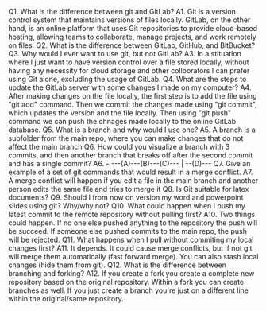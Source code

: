 Q1. What is the difference between git and GitLab?
A1. Git is a version control system that maintains versions of files locally. GitLab, on the other hand, is an online platform that uses Git repositories to provide cloud-based hosting, allowing teams to collaborate, manage projects, and work remotely on files.
Q2. What is the difference between GitLab, GitHub, and BitBucket?
Q3. Why would I ever want to use git, but not GitLab?
A3. In a stituation where I just want to have version control over a file stored locally, without having any necessity for cloud storage and other collborators I can prefer using Git alone, excluding the usage of GitLab.
Q4. What are the steps to update the GitLab server with some changes I made on my computer?
A4. After making changes on the file locally, the first step is to add the file using "git add" command. Then we commit the changes made using "git commit", which updates the version and the file locally. Then using "git push" command we can push the chnages made locally to the online GitLab database.
Q5. What is a branch and why would I use one?
A5. A branch is a subfolder from the main repo, where you can make changes that do not affect the main branch
Q6. How could you visualize a branch with 3 commits, and then another branch that breaks off after the second commit and has a single commit?
A6.     - ---(A)---(B)---(C)---
                   |
                   --(D)---
Q7. Give an example of a set of git commands that would result in a merge conflict.
A7. A merge conflict will happen if you edit a file in the main branch and another person edits the same file and tries to merge it
Q8. Is Git suitable for latex documents?
Q9. Should I from now on version my word and powerpoint slides using git? Why/why not?
Q10. What could happen when I push my latest commit to the remote repository without pulling first?
A10. Two things could happen. If no one else pushed anything to the repository the push will be succeed. If someone else pushed commits to the main repo, the push will be rejected.
Q11. What happens when I pull without commiting my local changes first?
A11. It depends. It could cause merge conflicts, but if not git will merge them automatically (fast forward merge). You can also stash local changes (hide them from git). 
Q12. What is the difference between branching and forking?
A12. If you create a fork you create a complete new repository based on the original repository. Within a fork you can create branches as well. If you just create a branch you're just on a different line within the original/same repository.
